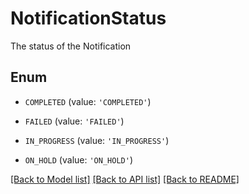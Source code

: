 # NotificationStatus

The status of the Notification

## Enum

* `COMPLETED` (value: `'COMPLETED'`)

* `FAILED` (value: `'FAILED'`)

* `IN_PROGRESS` (value: `'IN_PROGRESS'`)

* `ON_HOLD` (value: `'ON_HOLD'`)

[[Back to Model list]](../README.md#documentation-for-models) [[Back to API list]](../README.md#documentation-for-api-endpoints) [[Back to README]](../README.md)


